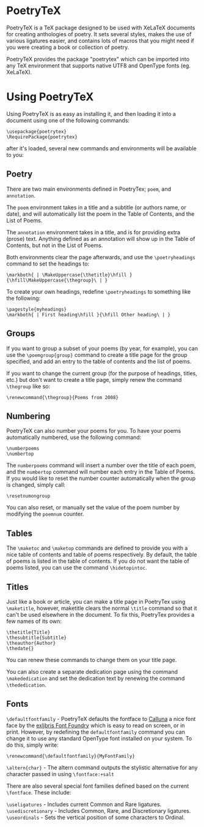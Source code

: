 # PoetryTeX
PoetryTeX is a TeX package designed to be used with XeLaTeX documents for creating anthologies of poetry.
It sets several styles, makes the use of various ligatures easier, and contains lots of macros that you might need if you were creating a book or collection of poetry.

PoetryTeX provides the package "poetrytex" which can be imported into any TeX environment that supports native UTF8 and OpenType fonts (eg. XeLaTeX).

# Using PoetryTeX
Using PoetryTeX is as easy as installing it, and then loading it into a document using one of the following commands:

    \usepackage{poetrytex}
    \RequirePackage{poetrytex}
    
after it's loaded, several new commands and environments will be available to you:

## Poetry
There are two main environments defined in PoetryTex; `poem`, and `annotation`.

The `poem` environment takes in a title and a subtitle (or authors name, or date), and will automatically list the poem in the Table of Contents, and the List of Poems.

The `annotation` environment takes in a title, and is for providing extra (prose) text.
Anything defined as an annotation will show up in the Table of Contents, but not in the List of Poems.

Both environments clear the page afterwards, and use the `\poetryheadings` command to set the headings to:

	\markboth{ | \MakeUppercase{\thetitle}\hfill }{\hfill\MakeUppercase{\thegroup}\ | }
	
To create your own headings, redefine `\poetryheadings` to something like the following:

	\pagestyle{myheadings}
	\markboth{ | First heading\hfill }{\hfill Other heading\ | }

## Groups

If you want to group a subset of your poems (by year, for example), you can use the `\poemgroup{group}` command to create a title page for the group specified, and add an entry to the table of contents and the list of poems.

If you want to change the current group (for the purpose of headings, titles, etc.) but don't want to create a title page,
simply renew the command `\thegroup` like so:

	\renewcommand{\thegroup}{Poems from 2008}

## Numbering

PoetryTeX can also number your poems for you. To have your poems automatically numbered, use the following command:

	\numberpoems
	\numbertop

The `numberpoems` command will insert a number over the title of each poem, and the `numbertop` command will number each entry in the Table of Poems. If you would like to reset the number counter automatically when the group is changed, simply call:

	\resetnumongroup

You can also reset, or manually set the value of the poem number by modifying the `poemnum` counter.

## Tables

The `\maketoc` and `\maketop` commands are defined to provide you with a nice table of contents and table of poems respectively.
By default, the table of poems is listed in the table of contents. If you do not want the table of poems listed, you can use the command `\hidetopintoc`.

## Titles

Just like a book or article, you can make a title page in PoetryTex using `\maketitle`, however, maketitle clears the normal `\title` command so that it can't be used elsewhere in the document. To fix this, PoetryTex provides a few names of its own:

	\thetitle{Title}
	\thesubtitle{Subtitle}
	\theauthor{Author}
	\thedate{}

You can renew these commands to change them on your title page.

You can also create a separate dedication page using the command `\makededication` and set the dedication text by renewing the command `\thededication`.

## Fonts
`\defaultfontfamily` - PoetryTeX defaults the fontface to [Calluna](http://www.exljbris.com/calluna.html) a nice font face by the [exljbris Font Foundry](http://www.exljbris.com/) which is easy to read on screen, or in print.
However, by redefining the `defaultfontfamily` command you can change it to use any standard OpenType font installed on your system. To do this, simply write:

	\renewcommand{\defaultfontfamily}{MyFontFamily}

`\altern{char}` - The altern command outputs the stylistic alternative for any character passed in using `\fontface:+salt`

There are also several special font families defined based on the current `\fontface`. These include:

`\useligatures` - Includes current Common and Rare ligatures.  
`\usediscretionary` - Includes Common, Rare, and Discretionary ligatures.  
`\useordinals` - Sets the vertical position of some characters to Ordinal.  